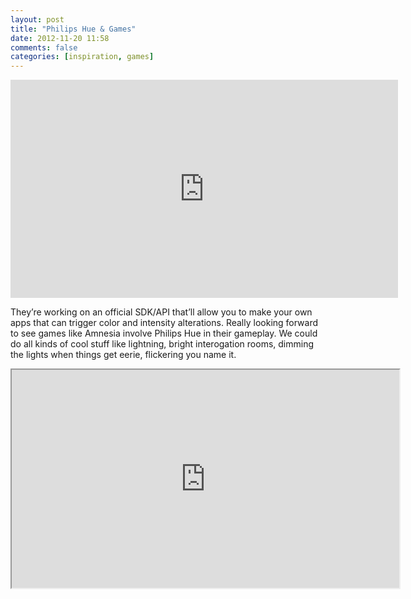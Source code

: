 ```yaml
---
layout: post
title: "Philips Hue & Games"
date: 2012-11-20 11:58
comments: false
categories: [inspiration, games]
---
```


<iframe width="620" height="349" src="http://www.youtube.com/embed/IT5W_Mjuz5I" frameborder="0" allowfullscreen></iframe>

They’re working on an official SDK/API that’ll allow you to make your own apps that can trigger color and intensity alterations. Really looking forward to see games like Amnesia involve Philips Hue in their gameplay. We could do all kinds of cool stuff like lightning, bright interogation rooms, dimming the lights when things get eerie, flickering you name it.

<iframe width="620" height="349" src="http://www.youtube.com/embed/u1nY_5-UrY4" allowfullscreen></iframe>
